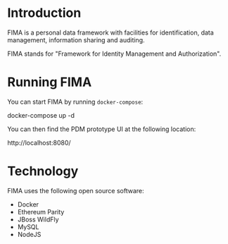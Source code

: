 # Introduction

FIMA is a personal data framework with facilities for identification, data management, information sharing and auditing.

FIMA stands for "Framework for Identity Management and Authorization".

# Running FIMA

You can start FIMA by running `docker-compose`:

  docker-compose up -d

You can then find the PDM prototype UI at the following location:

  http://localhost:8080/

# Technology

FIMA uses the following open source software:

* Docker
* Ethereum Parity
* JBoss WildFly
* MySQL
* NodeJS

